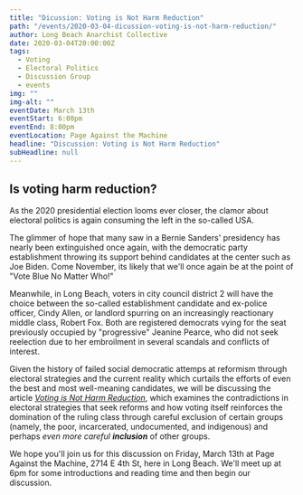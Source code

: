```yaml
---
title: "Dicussion: Voting is Not Harm Reduction"
path: "/events/2020-03-04-dicussion-voting-is-not-harm-reduction/"
author: Long Beach Anarchist Collective
date: 2020-03-04T20:00:00Z
tags:
  - Voting
  - Electoral Politics
  - Discussion Group
  - events
img: ""
img-alt: ""
eventDate: March 13th
eventStart: 6:00pm
eventEnd: 8:00pm
eventLocation: Page Against the Machine
headline: "Discussion: Voting is Not Harm Reduction"
subHeadline: null
---
```


## Is voting harm reduction?

As the 2020 presidential election looms ever closer, the clamor about electoral politics is again consuming the left in the so-called USA.

The glimmer of hope that many saw in a Bernie Sanders' presidency has nearly been extinguished once again, with the democratic party establishment throwing its support behind candidates at the center such as Joe Biden. Come November, its likely that we'll once again be at the point of "Vote Blue No Matter Who!"

Meanwhile, in Long Beach, voters in city council district 2 will have the choice between the so-called establishment candidate and ex-police officer, Cindy Allen, or landlord spurring on an increasingly reactionary middle class, Robert Fox. Both are registered democrats vying for the seat previously occupied by "progressive" Jeanine Pearce, who did not seek reelection due to her embroilment in several scandals and conflicts of interest.

Given the history of failed social democratic attemps at reformism through electoral strategies and the current reality which curtails the efforts of even the best and most well-meaning candidates, we will be discussing the article _[Voting is Not Harm Reduction](http://www.indigenousaction.org/voting-is-not-harm-reduction-an-indigenous-perspective/)_, which examines the contradictions in electoral strategies that seek reforms and how voting itself reinforces the domination of the ruling class through careful exclusion of certain groups (namely, the poor, incarcerated, undocumented, and indigenous) and perhaps _even more careful **inclusion**_ of other groups.

We hope you'll join us for this discussion on Friday, March 13th at Page Against the Machine, 2714 E 4th St, here in Long Beach. We'll meet up at 6pm for some introductions and reading time and then begin our discussion.
